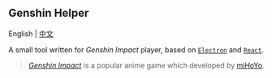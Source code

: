 ## Genshin Helper

English | [中文](README-zh_CN.md)

A small tool written for _Genshin Impact_ player, based on [`Electron`](https://reactjs.org/) and [`React`](https://www.electronjs.org/).

> [_Genshin Impact_](https://genshin.hoyoverse.com/en/) is a popular anime game which developed by [miHoYo](https://www.mihoyo.com/en/).
